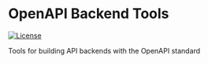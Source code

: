 # OpenAPI Backend Tools
[![License](http://img.shields.io/:license-mit-blue.svg)](http://anttiviljami.mit-license.org)

Tools for building API backends with the OpenAPI standard

